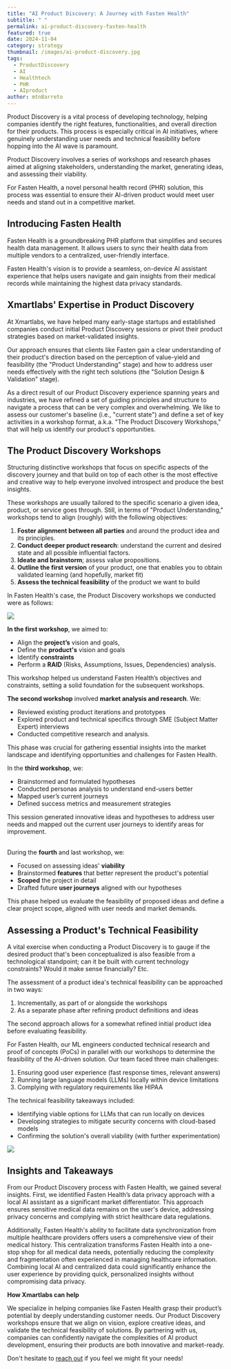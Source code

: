 ```yaml
---
title: "AI Product Discovery: A Journey with Fasten Health"
subtitle: " "
permalink: ai-product-discovery-fasten-health
featured: true
date: 2024-11-04
category: strategy
thumbnail: /images/ai-product-discovery.jpg
tags:
  - ProductDiscovery
  - AI
  - Healthtech
  - PHR
  - AIproduct
author: mtnBarreto
---
```

Product Discovery is a vital process of developing technology, helping companies identify the right features, functionalities, and overall direction for their products. This process is especially critical in AI initiatives, where genuinely understanding user needs and technical feasibility before hopping into the AI wave is paramount. 

Product Discovery involves a series of workshops and research phases aimed at aligning stakeholders, understanding the market, generating ideas, and assessing their viability.

For Fasten Health, a novel personal health record (PHR) solution, this process was essential to ensure their AI-driven product would meet user needs and stand out in a competitive market.

## Introducing Fasten Health

Fasten Health is a groundbreaking PHR platform that simplifies and secures health data management. It allows users to sync their health data from multiple vendors to a centralized, user-friendly interface. 

Fasten Health's vision is to provide a seamless, on-device AI assistant experience that helps users navigate and gain insights from their medical records while maintaining the highest data privacy standards.

## Xmartlabs' Expertise in Product Discovery

At Xmartlabs, we have helped many early-stage startups and established companies conduct initial Product Discovery sessions or pivot their product strategies based on market-validated insights.

Our approach ensures that clients like Fasten gain a clear understanding of their product's direction based on the perception of value-yield and feasibility (the "Product Understanding" stage) and how to address user needs effectively with the right tech solutions (the "Solution Design & Validation" stage).

As a direct result of our Product Discovery experience spanning years and industries, we have refined a set of guiding principles and structure to navigate a process that can be very complex and overwhelming. We like to assess our customer's baseline (i.e., "current state") and define a set of key activities in a workshop format, a.k.a. "The Product Discovery Workshops," that will help us identify our product's opportunities.

## The Product Discovery Workshops

Structuring distinctive workshops that focus on specific aspects of the discovery journey and that build on top of each other is the most effective and creative way to help everyone involved introspect and produce the best insights.

These workshops are usually tailored to the specific scenario a given idea, product, or service goes through. Still, in terms of "Product Understanding," workshops tend to align (roughly) with the following objectives:

1. **Foster alignment between all parties** and around the product idea and its principles.
2. **Conduct deeper product research**: understand the current and desired state and all possible influential factors.
3. **Ideate and brainstorm**; assess value propositions.
4. **Outline the first version** of your product, one that enables you to obtain validated learning (and hopefully, market fit)
5. **Assess the technical feasibility** of the product we want to build

In Fasten Health's case, the Product Discovery workshops we conducted were as follows: 

![](/images/ai-prod.-discovery-1.png)

**In the first workshop**, we aimed to:

* Align the **project’s** vision and goals, 
* Define the **product's** vision and goals
* Identify **constraints**
* Perform a **RAID** (Risks, Assumptions, Issues, Dependencies) analysis. 

This workshop helped us understand Fasten Health’s objectives and constraints, setting a solid foundation for the subsequent workshops.



**The second workshop** involved **market analysis and research**. We:

* Reviewed existing product iterations and prototypes
* Explored product and technical specifics through SME (Subject Matter Expert) interviews
* Conducted competitive research and analysis. 

This phase was crucial for gathering essential insights into the market landscape and identifying opportunities and challenges for Fasten Health.



In the **third workshop**, we:

* Brainstormed and formulated hypotheses
* Conducted personas analysis to understand end-users better
* Mapped user’s current journeys
* Defined success metrics and measurement strategies

This session generated innovative ideas and hypotheses to address user needs and mapped out the current user journeys to identify areas for improvement.

\
During the **fourth** and last workshop, we:

* Focused on assessing ideas' **viability**
* Brainstormed **features** that better represent the product's potential
* **Scoped** the project in detail
* Drafted future **user journeys** aligned with our hypotheses 

This phase helped us evaluate the feasibility of proposed ideas and define a clear project scope, aligned with user needs and market demands.

## Assessing a Product's Technical Feasibility

A vital exercise when conducting a Product Discovery is to gauge if the desired product that's been conceptualized is also feasible from a technological standpoint; can it be built with current technology constraints? Would it make sense financially? Etc.

The assessment of a product idea's technical feasibility can be approached in two ways:

1. Incrementally, as part of or alongside the workshops
2. As a separate phase after refining product definitions and ideas

The second approach allows for a somewhat refined initial product idea before evaluating feasibility.

For Fasten Health, our ML engineers conducted technical research and proof of concepts (PoCs) in parallel with our workshops to determine the feasibility of the AI-driven solution. Our team faced three main challenges:

1. Ensuring good user experience (fast response times, relevant answers)
2. Running large language models (LLMs) locally within device limitations
3. Complying with regulatory requirements like HIPAA

The technical feasibility takeaways included:

* Identifying viable options for LLMs that can run locally on devices
* Developing strategies to mitigate security concerns with cloud-based models
* Confirming the solution's overall viability (with further experimentation)

![](/images/ai-prod.-discovery-2.png)

## Insights and Takeaways

From our Product Discovery process with Fasten Health, we gained several insights. First, we identified Fasten Health’s data privacy approach with a local AI assistant as a significant market differentiator. This approach ensures sensitive medical data remains on the user's device, addressing privacy concerns and complying with strict healthcare data regulations.  

Additionally, Fasten Health's ability to facilitate data synchronization from multiple healthcare providers offers users a comprehensive view of their medical history. This centralization transforms Fasten Health into a one-stop shop for all medical data needs, potentially reducing the complexity and fragmentation often experienced in managing healthcare information. Combining local AI and centralized data could significantly enhance the user experience by providing quick, personalized insights without compromising data privacy.

**H﻿ow Xmartlabs can help**

We specialize in helping companies like Fasten Health grasp their product’s potential by deeply understanding customer needs. Our Product Discovery workshops ensure that we align on vision, explore creative ideas, and validate the technical feasibility of solutions. By partnering with us, companies can confidently navigate the complexities of AI product development, ensuring their products are both innovative and market-ready.

Don't hesitate to [reach out](https://form.typeform.com/to/c7G2RUWm) if you feel we might fit your needs!